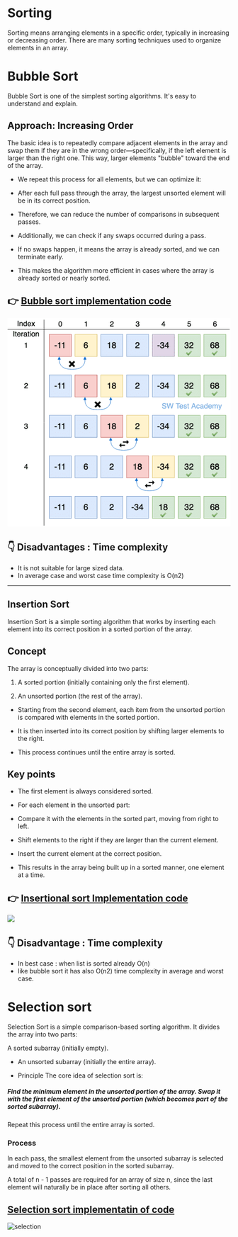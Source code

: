 # Sorting

Sorting means arranging elements in a specific order, typically in increasing or decreasing order. There are many sorting techniques used to organize elements in an array.

# Bubble Sort

Bubble Sort is one of the simplest sorting algorithms. It's easy to understand and explain.

## Approach: Increasing Order

The basic idea is to repeatedly compare adjacent elements in the array and swap them if they are in the wrong order—specifically, if the left element is larger than the right one. This way, larger elements "bubble" toward the end of the array.

- We repeat this process for all elements, but we can optimize it:

- After each full pass through the array, the largest unsorted element will be in its correct position.

- Therefore, we can reduce the number of comparisons in subsequent passes.

- Additionally, we can check if any swaps occurred during a pass.

- If no swaps happen, it means the array is already sorted, and we can terminate early.

- This makes the algorithm more efficient in cases where the array is already sorted or nearly sorted.

## 👉 [Bubble sort implementation code](./bubbleSort.js)

![bubble](./images/bubble.png)

## 👇 Disadvantages : Time complexity

- It is not suitable for large sized data.
- In average case and worst case time complexity is O(n2)

 <hr>

## Insertion Sort

Insertion Sort is a simple sorting algorithm that works by inserting each element into its correct position in a sorted portion of the array.

## Concept

The array is conceptually divided into two parts:

1.  A sorted portion (initially containing only the first element).

2.  An unsorted portion (the rest of the array).

- Starting from the second element, each item from the unsorted portion is compared with elements in the sorted portion.

- It is then inserted into its correct position by shifting larger elements to the right.

- This process continues until the entire array is sorted.

## Key points

- The first element is always considered sorted.

- For each element in the unsorted part:

- Compare it with the elements in the sorted part, moving from right to left.

- Shift elements to the right if they are larger than the current element.

- Insert the current element at the correct position.

- This results in the array being built up in a sorted manner, one element at a time.

## 👉 [Insertional sort Implementation code](./insertionalSort.js)

![](https://miro.medium.com/v2/resize:fit:1012/1*JP-wURjwf4k23U2G3GNQDw.gif)

## 👇 Disadvantage : Time complexity

- In best case : when list is sorted already O(n)
- like bubble sort it has also O(n2) time complexity in average and worst case.

# Selection sort

Selection Sort is a simple comparison-based sorting algorithm. It divides the array into two parts:

A sorted subarray (initially empty).

- An unsorted subarray (initially the entire array).

- Principle
  The core idea of selection sort is:

##### Find the minimum element in the unsorted portion of the array. Swap it with the first element of the unsorted portion (which becomes part of the sorted subarray).

Repeat this process until the entire array is sorted.

### Process

In each pass, the smallest element from the unsorted subarray is selected and moved to the correct position in the sorted subarray.

A total of n - 1 passes are required for an array of size n, since the last element will naturally be in place after sorting all others.

## [Selection sort implementatin of code](./selectionSort.js)

![selection](https://www.sahinarslan.tech/b8b466d2eb284a87c82fd49a2b033dfe/javascript-selection-sort-visualization.gif)
